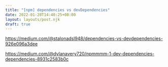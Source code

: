 ```yaml
---
title: "[npm] dependencies vs devDependencies"
date: 2022-01-28T14:40:25+08:00
layout: layouts/post.njk
draft: true
---
```


https://medium.com/@stalonadsl948/dependencies-vs-devdependencies-926e096a3dee

https://medium.com/@dylanavery720/npmmmm-1-dev-dependencies-dependencies-8931c2583b0c